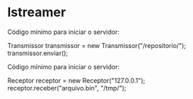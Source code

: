 # lstreamer

Código mínimo para iniciar o servidor:

  Transmissor transmissor = new Transmissor("/repositorio/");
  transmissor.enviar();
  
  
Código mínimo para iniciar o servidor:

  Receptor receptor = new Receptor("127.0.0.1");
  receptor.receber("arquivo.bin", "/tmp/");
